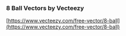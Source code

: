 
  ### 8 Ball Vectors by Vecteezy

  [https://www.vecteezy.com/free-vector/8-ball](https://www.vecteezy.com/free-vector/8-ball)
